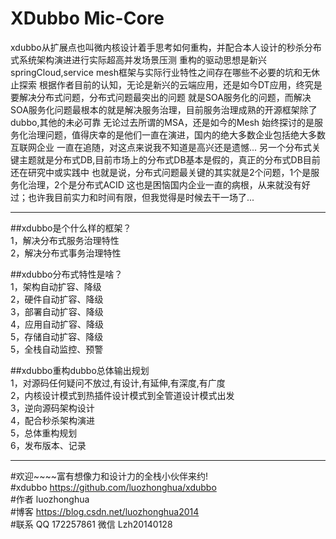 # XDubbo Mic-Core 
xdubbo从扩展点也叫微内核设计着手思考如何重构，并配合本人设计的秒杀分布式系统架构演进进行实际超高并发场景压测
重构的驱动思想是新兴springCloud,service mesh框架与实际行业特性之间存在哪些不必要的坑和无休止探索
根据作者目前的认知，无论是新兴的云端应用，还是如今DT应用，终究是要解决分布式问题，分布式问题最突出的问题
就是SOA服务化的问题，而解决SOA服务化问题最根本的就是解决服务治理，目前服务治理成熟的开源框架除了dubbo,其他的未必可靠
无论过去所谓的MSA，还是如今的Mesh 始终探讨的是服务化治理问题，值得庆幸的是他们一直在演进，国内的绝大多数企业包括绝大多数互联网企业
一直在追随，对这点来说我不知道是高兴还是遗憾...
另一个分布式关键主题就是分布式DB,目前市场上的分布式DB基本是假的，真正的分布式DB目前还在研究中或实践中
也就是说，分布式问题最关键的其实就是2个问题，1个是服务化治理，2个是分布式ACID
这也是困恼国内企业一直的病根，从来就没有好过；也许我目前实力和时间有限，但我觉得是时候去干一场了...

---
##xdubbo是个什么样的框架？</br>
1，解决分布式服务治理特性</br>
2，解决分布式事务治理特性</br>

##xdubbo分布式特性是啥？</br>
1，架构自动扩容、降级</br>
2，硬件自动扩容、降级</br>
3，部署自动扩容、降级</br>
4，应用自动扩容、降级</br>
5，存储自动扩容、降级</br>
5，全栈自动监控、预警</br>

##xdubbo重构dubbo总体输出规划</br>
1，对源码任何疑问不放过,有设计,有延伸,有深度,有广度</br>
2，内核设计模式到热插件设计模式到全管道设计模式出发</br>
3，逆向源码架构设计</br>
4，配合秒杀架构演进</br>
5，总体重构规划</br>
6，发布版本、记录</br>

---
#欢迎~~~~富有想像力和设计力的全栈小伙伴来约!</br>
#xdubbo  https://github.com/luozhonghua/xdubbo</br>
#作者    luozhonghua</br>
#博客    https://blog.csdn.net/luozhonghua2014</br>
#联系    QQ 172257861  微信 Lzh20140128 </br>
